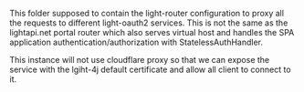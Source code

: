 This folder supposed to contain the light-router configuration to proxy all the requests to different light-oauth2 services. This is not the same as the lightapi.net portal router which also serves virtual host and handles the SPA application authentication/authorization with StatelessAuthHandler. 

This instance will not use cloudflare proxy so that we can expose the service with the lgiht-4j default certificate and allow all client to connect to it. 


